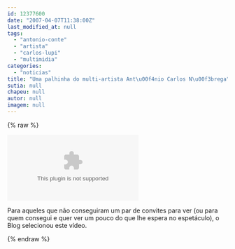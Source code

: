 ```yaml
---
id: 12377600
date: "2007-04-07T11:38:00Z"
last_modified_at: null
tags:
  - "antonio-conte"
  - "artista"
  - "carlos-lupi"
  - "multimidia"
categories:
  - "noticias"
title: "Uma palhinha do multi-artista Ant\u00f4nio Carlos N\u00f3brega"
sutia: null
chapeu: null
autor: null
imagem: null
---
```

{% raw %}
<p><P></p>
<p><OBJECT height=350 width=425><PARAM NAME=\"movie\" VALUE=\"https://www.youtube.com/v/rH6i5e2l0Ak\"><PARAM NAME=\"wmode\" VALUE=\"transparent\"></p>
<p><embed src=\"https://www.youtube.com/v/rH6i5e2l0Ak\" type=\"application/x-shockwave-flash\" wmode=\"transparent\" width=\"425\" height=\"350\"></embed></OBJECT></P></p>
<p><P>Para aqueles que não conseguiram um par de convites para ver (ou para quem consegui e quer ver um pouco do que lhe espera no espetáculo), o Blog selecionou este vídeo.</P> </p>
{% endraw %}